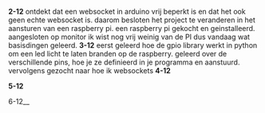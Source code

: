 __2-12__
ontdekt dat een websocket in arduino vrij beperkt is en dat het ook geen echte websocket is.
daarom besloten het project te veranderen in het aansturen van een raspberry pi. een raspberry pi gekocht en geinstalleerd. aangesloten op monitor
ik wist nog vrij weinig van de PI dus vandaag wat basisdingen geleerd.
__3-12__
eerst geleerd hoe de gpio library werkt in python om een led licht te laten branden op de raspberry. geleerd over de verschillende pins, hoe je ze definieerd in je programma en aanstuurd.
vervolgens gezocht naar hoe ik websockets
__4-12__

__5-12__

6-12__

